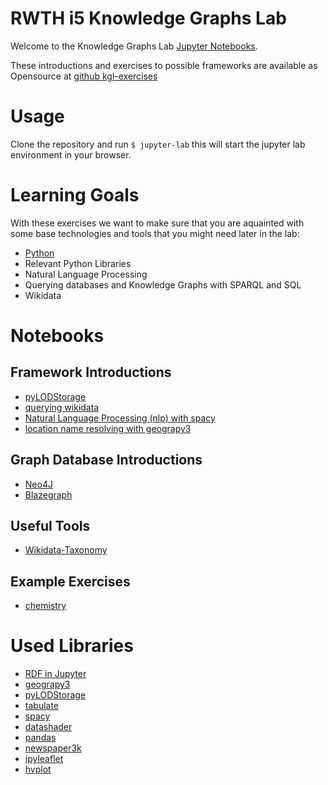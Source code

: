 # RWTH i5 Knowledge Graphs Lab

Welcome to the Knowledge Graphs Lab [Jupyter Notebooks](https://jupyter.org/).

These introductions and exercises to possible frameworks are available as Opensource at [github kgl-exercises](https://github.com/tholzheim/kgl-exercises)


# Usage

Clone the repository and run `$ jupyter-lab` this will start the jupyter lab environment in your browser.


# Learning Goals
With these exercises we want to make sure that you are aquainted with some base technologies and tools that you might need later in the lab:
* [Python](https://www.python.org/)
* Relevant Python Libraries
* Natural Language Processing
* Querying databases and Knowledge Graphs with SPARQL and SQL
* Wikidata

# Notebooks

## Framework Introductions
* [pyLODStorage](./pyLODStorage.ipynb)
* [querying wikidata](./wikidataQueries.ipynb)
* [Natural Language Processing (nlp) with spacy](./spacy.ipynb)
* [location name resolving with geograpy3](./geograpy3.ipynb)

## Graph Database Introductions
* [Neo4J](./IntroNeo4J.ipynb)
* [Blazegraph](./IntroBlazegraph.ipynb)

## Useful Tools
* [Wikidata-Taxonomy](./wdtaxonomy.ipynb)


## Example Exercises
* [chemistry](./exercises/chemistry.ipynb)


# Used Libraries

* [RDF in Jupyter](https://github.com/SemWebNotebooks/Jupyter-RDFify)
* [geograpy3](https://github.com/somnathrakshit/geograpy3)
* [pyLODStorage](https://github.com/WolfgangFahl/pyLoDStorage)
* [tabulate](https://pypi.org/project/tabulate/)
* [spacy](https://spacy.io/)
* [datashader](https://datashader.org/)
* [pandas](https://pandas.pydata.org/)
* [newspaper3k](https://pypi.org/project/newspaper3k/)
* [ipyleaflet](https://github.com/jupyter-widgets/ipyleaflet)
* [hvplot](https://hvplot.holoviz.org/)
